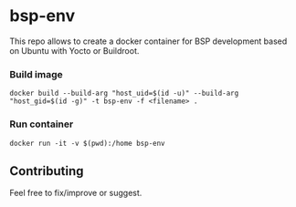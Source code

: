 # bsp-env

This repo allows to create a docker container for BSP development based on Ubuntu with Yocto or Buildroot.


### Build image
```
docker build --build-arg "host_uid=$(id -u)" --build-arg "host_gid=$(id -g)" -t bsp-env -f <filename> .
```

### Run container

```
docker run -it -v $(pwd):/home bsp-env
```

## Contributing

Feel free to fix/improve or suggest.